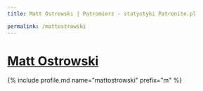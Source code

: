 ```yaml
---
title: Matt Ostrowski | Patromierz - statystyki Patronite.pl

permalink: /mattostrowski
---
```


# [Matt Ostrowski](https://patronite.pl/mattostrowski)

{% include profile.md name="mattostrowski" prefix="m" %}
